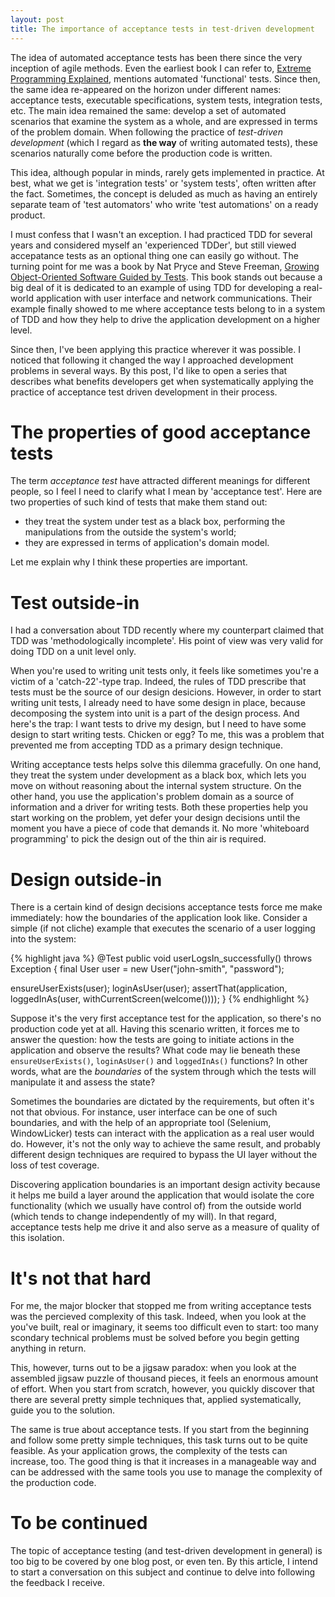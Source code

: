 ```yaml
---
layout: post
title: The importance of acceptance tests in test-driven development
---
```


The idea of automated acceptance tests has been there since the very inception
of agile methods. Even the earliest book I can refer to,
[Extreme Programming Explained][xp-explained], mentions automated 'functional'
tests. Since then, the same idea re-appeared on the horizon under different
names: acceptance tests, executable specifications, system tests, integration
tests, etc. The main idea remained the same: develop a set of automated
scenarios that examine the system as a whole, and are expressed in terms of the
problem domain. When following the practice of *test-driven development* (which
I regard as **the way** of writing automated tests), these scenarios naturally
come before the production code is written.

This idea, although popular in minds, rarely gets implemented in practice. At
best, what we get is 'integration tests' or 'system tests', often written after
the fact. Sometimes, the concept is deluded as much as having an entirely
separate team of 'test automators' who write 'test automations' on a ready
product.

I must confess that I wasn't an exception. I had practiced TDD for several years
and considered myself an 'experienced TDDer', but still viewed accepatance tests
as an optional thing one can easily go without. The turning point for me was a
book by Nat Pryce and Steve Freeman,
[Growing Object-Oriented Software Guided by Tests][goos]. This book stands out
because a big deal of it is dedicated to an example of using TDD for developing
a real-world application with user interface and network communications. Their
example finally showed to me where acceptance tests belong to in a system of TDD
and how they help to drive the application development on a higher level.

Since then, I've been applying this practice wherever it was possible. I noticed
that following it changed the way I approached development problems in several
ways. By this post, I'd like to open a series that describes what benefits
developers get when systematically applying the practice of acceptance test
driven development in their process.

# The properties of good acceptance tests

The term *acceptance test* have attracted different meanings for different
people, so I feel I need to clarify what I mean by 'acceptance test'. Here are
two properties of such kind of tests that make them stand out:

- they treat the system under test as a black box, performing the manipulations
from the outside the system's world;
- they are expressed in terms of application's domain model.

Let me explain why I think these properties are important.

# Test outside-in

I had a conversation about TDD recently where my counterpart claimed that TDD
was 'methodologically incomplete'. His point of view was very valid for doing
TDD on a unit level only.

When you're used to writing unit tests only, it feels like sometimes you're a
victim of a 'catch-22'-type trap. Indeed, the rules of TDD prescribe that tests
must be the source of our design desicions. However, in order to start writing
unit tests, I already need to have some design in place, because decomposing the
system into unit is a part of the design process. And here's the trap: I want
tests to drive my design, but I need to have some design to start writing
tests. Chicken or egg? To me, this was a problem that prevented me from
accepting TDD as a primary design technique.

Writing acceptance tests helps solve this dilemma gracefully. On one hand, they
treat the system under development as a black box, which lets you move on
without reasoning about the internal system structure. On the other hand, you
use the application's problem domain as a source of information and a driver for
writing tests. Both these properties help you start working on the problem, yet
defer your design decisions until the moment you have a piece of code that
demands it. No more 'whiteboard programming' to pick the design out of the thin
air is required.

# Design outside-in

There is a certain kind of design decisions acceptance tests force me make
immediately: how the boundaries of the application look like. Consider a simple
(if not cliche) example that executes the scenario of a user logging into the
system:

{% highlight java %}
@Test
public void userLogsIn_successfully() throws Exception {
   final User user = new User("john-smith", "password");

   ensureUserExists(user);
   loginAsUser(user);
   assertThat(application, loggedInAs(user, withCurrentScreen(welcome())));
}
{% endhighlight %}

Suppose it's the very first acceptance test for the application, so there's no
production code yet at all. Having this scenario written, it forces me to answer
the question: how the tests are going to initiate actions in the application and
observe the results? What code may lie beneath these `ensureUserExists()`,
`loginAsUser()` and `loggedInAs()` functions? In other words, what are the
*boundaries* of the system through which the tests will manipulate it and assess
the state?

Sometimes the boundaries are dictated by the requirements, but often it's not
that obvious. For instance, user interface can be one of such boundaries, and
with the help of an appropriate tool (Selenium, WindowLicker) tests can interact
with the application as a real user would do. However, it's not the only way to
achieve the same result, and probably different design techniques are required
to bypass the UI layer without the loss of test coverage.

Discovering application boundaries is an important design activity because it
helps me build a layer around the application that would isolate the core
functionality (which we usually have control of) from the outside world (which
tends to change independently of my will). In that regard, acceptance tests
help me drive it and also serve as a measure of quality of this isolation.

# It's not that hard

For me, the major blocker that stopped me from writing acceptance tests was the
percieved complexity of this task. Indeed, when you look at the you've built,
real or imaginary, it seems too difficult even to start: too many scondary
technical problems must be solved before you begin getting anything in return.

This, however, turns out to be a jigsaw paradox: when you look at the assembled
jigsaw puzzle of thousand pieces, it feels an enormous amount of effort. When
you start from scratch, however, you quickly discover that there are several
pretty simple techniques that, applied systematically, guide you to the
solution.

The same is true about acceptance tests. If you start from the beginning and
follow some pretty simple techniques, this task turns out to be quite
feasible. As your application grows, the complexity of the tests can increase,
too. The good thing is that it increases in a manageable way and can be
addressed with the same tools you use to manage the complexity of the production
code.

# To be continued

The topic of acceptance testing (and test-driven development in general) is too
big to be covered by one blog post, or even ten. By this article, I intend to
start a conversation on this subject and continue to delve into following the
feedback I receive. 

[goos]: http://www.growing-object-oriented-software.com
[xp-explained]: http://www.amazon.com/Extreme-Programming-Explained-Embrace-Edition/dp/0321278658/ref=dp_ob_title_bk
